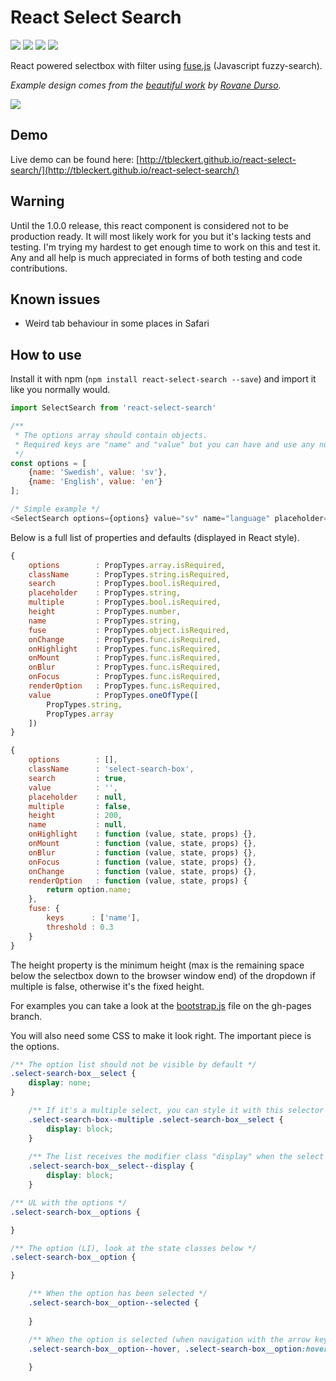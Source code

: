 # React Select Search

![](https://travis-ci.org/tbleckert/react-select-search.svg?branch=master) ![](https://img.shields.io/badge/license-MIT-blue.svg) ![](https://img.shields.io/npm/v/react-select-search.svg) ![](https://img.shields.io/npm/dm/react-select-search.svg)

React powered selectbox with filter using [fuse.js](https://github.com/krisk/Fuse) (Javascript fuzzy-search).

_Example design comes from the [beautiful work](https://dribbble.com/shots/1079035-Select-Album?list=searches&tag=select&offset=20) by [Rovane Durso](https://dribbble.com/RovaneDurso)._

![](https://dl.dropboxusercontent.com/u/6306766/react-select-search.png)

## Demo

Live demo can be found here: [http://tbleckert.github.io/react-select-search/](http://tbleckert.github.io/react-select-search/)

## Warning

Until the 1.0.0 release, this react component is considered not to be production ready. It will most likely work for you but it's lacking tests and testing. I'm trying my hardest to get enough time to work on this and test it. Any and all help is much appreciated in forms of both testing and code contributions.

## Known issues

* Weird tab behaviour in some places in Safari

## How to use

Install it with npm (`npm install react-select-search --save`) and import it like you normally would.

```javascript
import SelectSearch from 'react-select-search'

/**
 * The options array should contain objects.
 * Required keys are "name" and "value" but you can have and use any number of key/value pairs.
 */
const options = [
    {name: 'Swedish', value: 'sv'},
    {name: 'English', value: 'en'}
];

/* Simple example */
<SelectSearch options={options} value="sv" name="language" placeholder="Choose your language" />
```

Below is a full list of properties and defaults (displayed in React style).

```javascript
{
    options        : PropTypes.array.isRequired,
    className      : PropTypes.string.isRequired,
    search         : PropTypes.bool.isRequired,
    placeholder    : PropTypes.string,
    multiple       : PropTypes.bool.isRequired,
    height         : PropTypes.number,
    name           : PropTypes.string,
    fuse           : PropTypes.object.isRequired,
    onChange       : PropTypes.func.isRequired,
    onHighlight    : PropTypes.func.isRequired,
    onMount        : PropTypes.func.isRequired,
    onBlur         : PropTypes.func.isRequired,
    onFocus        : PropTypes.func.isRequired,
    renderOption   : PropTypes.func.isRequired,
    value          : PropTypes.oneOfType([
        PropTypes.string,
        PropTypes.array
    ])
}

{
    options        : [],
    className      : 'select-search-box',
    search         : true,
    value          : '',
    placeholder    : null,
    multiple       : false,
    height         : 200,
    name           : null,
    onHighlight    : function (value, state, props) {},
    onMount        : function (value, state, props) {},
    onBlur         : function (value, state, props) {},
    onFocus        : function (value, state, props) {},
    onChange       : function (value, state, props) {},
    renderOption   : function (value, state, props) {
        return option.name;
    },
    fuse: {
        keys      : ['name'],
        threshold : 0.3
    }
}
```

The height property is the minimum height (max is the remaining space below the selectbox down to the browser window end) of the dropdown if multiple is false, otherwise it's the fixed height. 

For examples you can take a look at the [bootstrap.js](https://github.com/tbleckert/react-select-search/blob/gh-pages/bootstrap.js) file on the gh-pages branch.

You will also need some CSS to make it look right. The important piece is the options.

```css
/** The option list should not be visible by default */
.select-search-box__select {
    display: none;
}

    /** If it's a multiple select, you can style it with this selector */
    .select-search-box--multiple .select-search-box__select {
        display: block;
    }
    
    /** The list receives the modifier class "display" when the select has focus */
    .select-search-box__select--display {
        display: block;
    }

/** UL with the options */
.select-search-box__options {

}

/** The option (LI), look at the state classes below */
.select-search-box__option {

}

    /** When the option has been selected */
    .select-search-box__option--selected {
    
    }

    /** When the option is selected (when navigation with the arrow keys, up/down) */
    .select-search-box__option--hover, .select-search-box__option:hover {
    
    }
```

